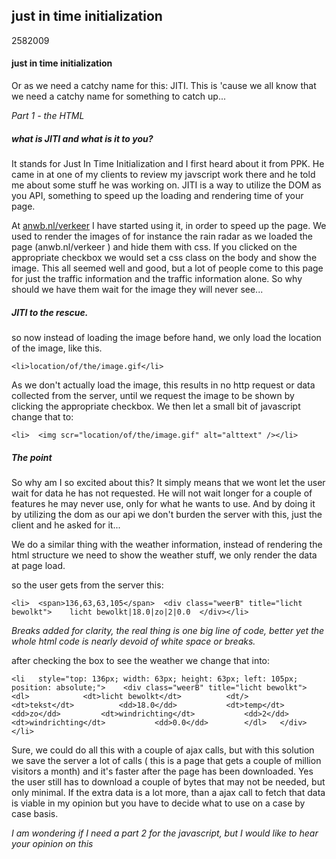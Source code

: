 <article><h1>just in time initialization</h1><time><span class="day">25</span><span class="month">8</span><span class="year">2009</span></time><h4>just in time initialization</h4><p>Or as we need a catchy name for this: JITI. This is 'cause we all know that we need a catchy name for something to catch up...</p><p><em>Part 1 - the HTML</em></p><h5>what is JITI and what is it to you?</h5><p>It stands for Just In Time Initialization and I first heard about it from PPK. He came in at one of my clients to review my javscript work there and he told me about some stuff he was working on.  JITI is a way to utilize the DOM as you API, something to speed up the loading and rendering time of your page. </p><p>At <a href="http://anwb.nl/verkeer">anwb.nl/verkeer</a> I have started using it, in order to speed up the page. We used to render the images of for instance the rain radar as we loaded the page (anwb.nl/verkeer ) and hide them with css. If you clicked on the appropriate checkbox we would set a css class on the body and show the image. This all seemed well and good, but a lot of people come to this page for just the traffic information and the traffic information alone. So why should we have them wait for the image they will never see...</p><h5>JITI to the rescue.</h5><p>so now instead of loading the image before hand, we only load the location of the image, like this.</p><pre><code>&#60;li&#62;location/of/the/image.gif&#60;/li&#62;</code></pre><p>As we don't actually load the image, this results in no http request or data collected from the server, until we request the image to be shown by clicking the appropriate checkbox. We then let a small bit of javascript change that to:</p><pre><code>&#60;li&#62;  &#60;img scr="location/of/the/image.gif" alt="alttext" /&#62;&#60;/li&#62;</code></pre><h5>The point</h5><p>So why am I so excited about this? It simply means that we wont let the user wait for data he has not requested. He will not wait longer for a couple of features he may never use, only for what he wants to use. And by doing it by utilizing the dom as our api we don't burden the server with this, just the client and he asked for it...</p><p>We do a similar thing with the weather information, instead of rendering the html structure we need to show the weather stuff, we only render the data at page load.</p><p>so the user gets from the server this:</p><code><pre>&#60;li&#62;  &#60;span&#62;136,63,63,105&#60;/span&#62;  &#60;div class="weerB" title="licht bewolkt"&#62;    licht bewolkt|18.0|zo|2|0.0  &#60;/div&#62;&#60;/li&#62;</code></pre><p><em>Breaks added for clarity, the real thing is one big line of code, better yet the whole  html code is nearly devoid of white space or breaks.</em></p><p>after checking the box to see the weather we change that into:</p><code><pre>&#60;li   style="top: 136px; width: 63px; height: 63px; left: 105px; position: absolute;"&#62;	&#60;div class="weerB" title="licht bewolkt"&#62;		&#60;dl&#62;			&#60;dt&#62;licht bewolkt&#60;/dt&#62;			&#60;dt/&#62;			&#60;dt&#62;tekst&#60;/dt&#62;			&#60;dd&#62;18.0&#60;/dd&#62;			&#60;dt&#62;temp&#60;/dt&#62;			&#60;dd&#62;zo&#60;/dd&#62;			&#60;dt&#62;windrichting&#60;/dt&#62;			&#60;dd&#62;2&#60;/dd&#62;			&#60;dt&#62;windrichting&#60;/dt&#62;			&#60;dd&#62;0.0&#60;/dd&#62;		&#60;/dl&#62;	&#60;/div&#62;&#60;/li&#62;</code></pre><p>Sure, we could do all this with a couple of ajax calls, but with this solution we save the server a lot of calls ( this is a page that gets a couple of million visitors a month) and it's faster after the page has been downloaded. Yes the user still has to download a couple of bytes that may not be needed, but only minimal. If the extra data is a lot more, than a ajax call to fetch that data is viable in my opinion but you have to decide what to use on a case by case basis.</p><p><em>I am wondering if I need a part 2 for the javascript, but I would like to hear your opinion on this</em></p></article>